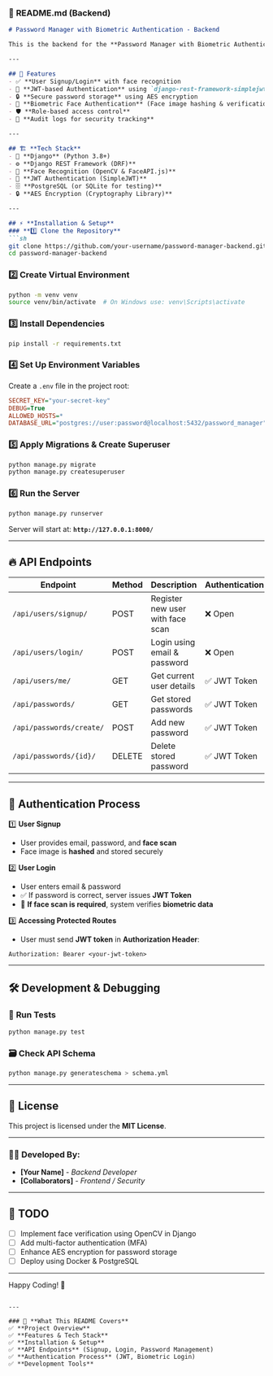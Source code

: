 

### 📌 **README.md (Backend)**
```md
# Password Manager with Biometric Authentication - Backend

This is the backend for the **Password Manager with Biometric Authentication** system. It provides **user authentication, face recognition**, and **secure password storage** using Django REST Framework (DRF).

---

## 🚀 Features
- ✅ **User Signup/Login** with face recognition
- 🔑 **JWT-based Authentication** using `django-rest-framework-simplejwt`
- 🔒 **Secure password storage** using AES encryption
- 📸 **Biometric Face Authentication** (Face image hashing & verification)
- 🛡 **Role-based access control**
- 📜 **Audit logs for security tracking**

---

## 🏗 **Tech Stack**
- 🐍 **Django** (Python 3.8+)
- ⚙ **Django REST Framework (DRF)**
- 🔐 **Face Recognition (OpenCV & FaceAPI.js)**
- 🔑 **JWT Authentication (SimpleJWT)**
- 🗄 **PostgreSQL (or SQLite for testing)**
- 🔒 **AES Encryption (Cryptography Library)**

---

## ⚡ **Installation & Setup**
### **1️⃣ Clone the Repository**
```sh
git clone https://github.com/your-username/password-manager-backend.git
cd password-manager-backend
```

### **2️⃣ Create Virtual Environment**
```sh
python -m venv venv
source venv/bin/activate  # On Windows use: venv\Scripts\activate
```

### **3️⃣ Install Dependencies**
```sh
pip install -r requirements.txt
```

### **4️⃣ Set Up Environment Variables**
Create a `.env` file in the project root:
```ini
SECRET_KEY="your-secret-key"
DEBUG=True
ALLOWED_HOSTS=*
DATABASE_URL="postgres://user:password@localhost:5432/password_manager"
```

### **5️⃣ Apply Migrations & Create Superuser**
```sh
python manage.py migrate
python manage.py createsuperuser
```

### **6️⃣ Run the Server**
```sh
python manage.py runserver
```
Server will start at: **`http://127.0.0.1:8000/`**

---

## 🔥 **API Endpoints**
| Endpoint                  | Method | Description                        | Authentication |
|---------------------------|--------|------------------------------------|---------------|
| `/api/users/signup/`      | POST   | Register new user with face scan  | ❌ Open       |
| `/api/users/login/`       | POST   | Login using email & password      | ❌ Open       |
| `/api/users/me/`          | GET    | Get current user details          | ✅ JWT Token  |
| `/api/passwords/`         | GET    | Get stored passwords              | ✅ JWT Token  |
| `/api/passwords/create/`  | POST   | Add new password                  | ✅ JWT Token  |
| `/api/passwords/{id}/`    | DELETE | Delete stored password            | ✅ JWT Token  |

---

## 🔑 **Authentication Process**
1️⃣ **User Signup**
- User provides email, password, and **face scan**
- Face image is **hashed** and stored securely

2️⃣ **User Login**
- User enters email & password
- ✅ If password is correct, server issues **JWT Token**
- 🔐 **If face scan is required**, system verifies **biometric data**

3️⃣ **Accessing Protected Routes**
- User must send **JWT token** in **Authorization Header**:
```http
Authorization: Bearer <your-jwt-token>
```

---

## 🛠 **Development & Debugging**
### 🧪 **Run Tests**
```sh
python manage.py test
```

### 🗃 **Check API Schema**
```sh
python manage.py generateschema > schema.yml
```

---

## 📜 **License**
This project is licensed under the **MIT License**.

---
### 👨‍💻 **Developed By:**
- **[Your Name]** - _Backend Developer_
- **[Collaborators]** - _Frontend / Security_

---

## 📝 **TODO**
- [ ] Implement face verification using OpenCV in Django
- [ ] Add multi-factor authentication (MFA)
- [ ] Enhance AES encryption for password storage
- [ ] Deploy using Docker & PostgreSQL

---

Happy Coding! 🚀
```

---

### 🎯 **What This README Covers**
✅ **Project Overview**  
✅ **Features & Tech Stack**  
✅ **Installation & Setup**  
✅ **API Endpoints** (Signup, Login, Password Management)  
✅ **Authentication Process** (JWT, Biometric Login)  
✅ **Development Tools**  
